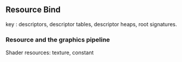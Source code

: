 ## Resource Bind
key : descriptors, descriptor tables, descriptor heaps, root signatures.

### Resource and the graphics pipeline 
Shader resources: texture, constant 

